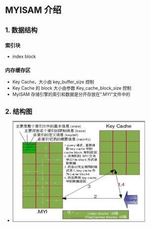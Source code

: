 # MYISAM 介绍

## 1. 数据结构

### 索引块

- index block

### 内存缓存区

- Key Cache，大小由 key_buffer_size 控制
- Key Cache 的 block 大小由参数 Key_cache_block_size 控制
- MyISAM 存储引擎的索引和数据是分开存放在".MYI"文件中的

## 2. 结构图

- ![myisam_structure](../pic/myisam_structure.png)
